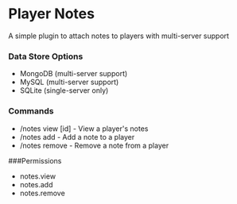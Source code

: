 # Player Notes

A simple plugin to attach notes to players with multi-server support

### Data Store Options
* MongoDB (multi-server support)
* MySQL (multi-server support)
* SQLite (single-server only)

### Commands
* /notes view <player> [id] - View a player's notes
* /notes add <player> <content> - Add a note to a player
* /notes remove <player> <id> - Remove a note from a player

###Permissions
* notes.view
* notes.add
* notes.remove